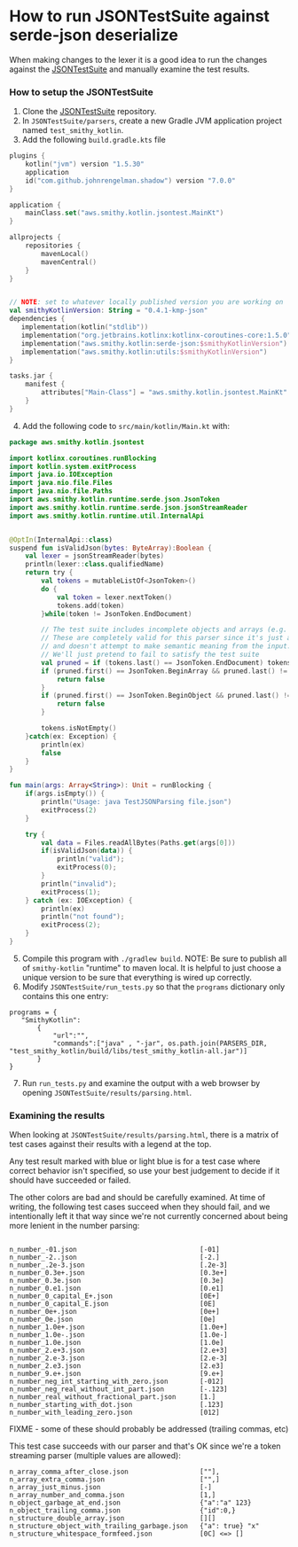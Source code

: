 How to run JSONTestSuite against serde-json deserialize
========================================================

When making changes to the lexer it is a good idea to run the
changes against the [JSONTestSuite](https://github.com/nst/JSONTestSuite) and manually examine the test results.

### How to setup the JSONTestSuite

1. Clone the [JSONTestSuite](https://github.com/nst/JSONTestSuite) repository.
2. In `JSONTestSuite/parsers`, create a new Gradle JVM application project named `test_smithy_kotlin`.
3. Add the following `build.gradle.kts` file

```kotlin
plugins {
    kotlin("jvm") version "1.5.30"
    application
    id("com.github.johnrengelman.shadow") version "7.0.0"
}

application {
    mainClass.set("aws.smithy.kotlin.jsontest.MainKt")
}

allprojects {
    repositories {
        mavenLocal()
        mavenCentral()
    }
}


// NOTE: set to whatever locally published version you are working on
val smithyKotlinVersion: String = "0.4.1-kmp-json"
dependencies {
   implementation(kotlin("stdlib"))
   implementation("org.jetbrains.kotlinx:kotlinx-coroutines-core:1.5.0")
   implementation("aws.smithy.kotlin:serde-json:$smithyKotlinVersion")
   implementation("aws.smithy.kotlin:utils:$smithyKotlinVersion")
}

tasks.jar {
    manifest {
        attributes["Main-Class"] = "aws.smithy.kotlin.jsontest.MainKt"
    }
}
```

4. Add the following code to `src/main/kotlin/Main.kt` with:

```kotlin
package aws.smithy.kotlin.jsontest

import kotlinx.coroutines.runBlocking
import kotlin.system.exitProcess
import java.io.IOException
import java.nio.file.Files
import java.nio.file.Paths
import aws.smithy.kotlin.runtime.serde.json.JsonToken
import aws.smithy.kotlin.runtime.serde.json.jsonStreamReader
import aws.smithy.kotlin.runtime.util.InternalApi


@OptIn(InternalApi::class)
suspend fun isValidJson(bytes: ByteArray):Boolean {
    val lexer = jsonStreamReader(bytes)
    println(lexer::class.qualifiedName)
    return try {
        val tokens = mutableListOf<JsonToken>()
        do {
            val token = lexer.nextToken()
            tokens.add(token)
        }while(token != JsonToken.EndDocument)

        // The test suite includes incomplete objects and arrays (e.g. "[null,")
        // These are completely valid for this parser since it's just a tokenizer
        // and doesn't attempt to make semantic meaning from the input.
        // We'll just pretend to fail to satisfy the test suite
        val pruned = if (tokens.last() == JsonToken.EndDocument) tokens.dropLast(1) else tokens
        if (pruned.first() == JsonToken.BeginArray && pruned.last() != JsonToken.EndArray) {
            return false
        }
        if (pruned.first() == JsonToken.BeginObject && pruned.last() != JsonToken.EndObject) {
            return false
        }

        tokens.isNotEmpty()
    }catch(ex: Exception) {
        println(ex)
        false
    }
}

fun main(args: Array<String>): Unit = runBlocking {
    if(args.isEmpty()) {
        println("Usage: java TestJSONParsing file.json")
        exitProcess(2)
    }

    try {
        val data = Files.readAllBytes(Paths.get(args[0]))
        if(isValidJson(data)) {
            println("valid");
            exitProcess(0);
        }
        println("invalid");
        exitProcess(1);
    } catch (ex: IOException) {
        println(ex)
        println("not found");
        exitProcess(2);
    }
}
```

5. Compile this program with `./gradlew build`. 
   NOTE: Be sure to publish all of `smithy-kotlin` "runtime" to maven local. It is helpful to just choose a unique version
   to be sure that everything is wired up correctly.
6. Modify `JSONTestSuite/run_tests.py` so that the `programs` dictionary only contains this one entry:

```
programs = {
   "SmithyKotlin":
       {
           "url":"",
           "commands":["java" , "-jar", os.path.join(PARSERS_DIR, "test_smithy_kotlin/build/libs/test_smithy_kotlin-all.jar")]
       }
}
```

7. Run `run_tests.py` and examine the output with a web browser by opening `JSONTestSuite/results/parsing.html`.

### Examining the results

When looking at `JSONTestSuite/results/parsing.html`, there is a matrix of test cases against their
results with a legend at the top.

Any test result marked with blue or light blue is for a test case where correct behavior isn't specified,
so use your best judgement to decide if it should have succeeded or failed.

The other colors are bad and should be carefully examined. At time of writing, the following test cases
succeed when they should fail, and we intentionally left it that way since we're not currently concerned
about being more lenient in the number parsing:

```

n_number_-01.json                               [-01]
n_number_-2..json                               [-2.]
n_number_.2e-3.json                             [.2e-3]
n_number_0.3e+.json                             [0.3e+]
n_number_0.3e.json                              [0.3e]
n_number_0.e1.json                              [0.e1]
n_number_0_capital_E+.json                      [0E+]
n_number_0_capital_E.json                       [0E]
n_number_0e+.json                               [0e+]
n_number_0e.json                                [0e]
n_number_1.0e+.json                             [1.0e+]
n_number_1.0e-.json                             [1.0e-]
n_number_1.0e.json                              [1.0e]
n_number_2.e+3.json                             [2.e+3]
n_number_2.e-3.json                             [2.e-3]
n_number_2.e3.json                              [2.e3]
n_number_9.e+.json                              [9.e+]
n_number_neg_int_starting_with_zero.json        [-012]
n_number_neg_real_without_int_part.json         [-.123]
n_number_real_without_fractional_part.json      [1.]
n_number_starting_with_dot.json                 [.123]
n_number_with_leading_zero.json                 [012]
```


FIXME - some of these should probably be addressed (trailing commas, etc)

This test case succeeds with our parser and that's OK since we're
a token streaming parser (multiple values are allowed):
```
n_array_comma_after_close.json                  [""],
n_array_extra_comma.json                        ["",]
n_array_just_minus.json                         [-]
n_array_number_and_comma.json                   [1,]
n_object_garbage_at_end.json                    {"a":"a" 123}
n_object_trailing_comma.json                    {"id":0,}
n_structure_double_array.json                   [][]
n_structure_object_with_trailing_garbage.json 	{"a": true} "x"
n_structure_whitespace_formfeed.json            [0C] <=> []
```
